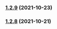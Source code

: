 ### [1.2.9](https://github.com/graydigital/gd-ui/compare/v1.2.8...v1.2.9) (2021-10-23)

### [1.2.8](https://github.com/graydigital/gd-ui/compare/v1.2.7...v1.2.8) (2021-10-21)
